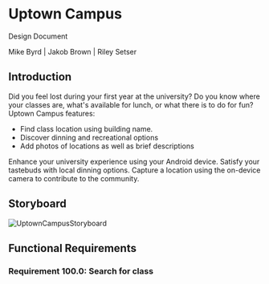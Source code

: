 # Uptown Campus

Design Document

Mike Byrd | Jakob Brown | Riley Setser

## Introduction

Did you feel lost during your first year at the university? Do you know where your classes are, what's available for lunch, or what there is to do for fun? Uptown Campus features:  

- Find class location using building name.
- Discover dinning and recreational options
- Add photos of locations as well as brief descriptions  

Enhance your university experience using your Android device. Satisfy your tastebuds with local dinning options. Capture a location using the on-device camera to contribute to the community.  

## Storyboard

![UptownCampusStoryboard](https://user-images.githubusercontent.com/122894342/213880521-5a6ccc2f-1405-4871-badd-ce3e44d8f73c.JPG)

## Functional Requirements

### Requirement 100.0: Search for class
